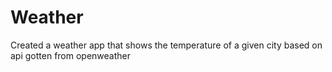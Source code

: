 # Weather

Created a weather app that shows the temperature of a given city based on api gotten from openweather 

